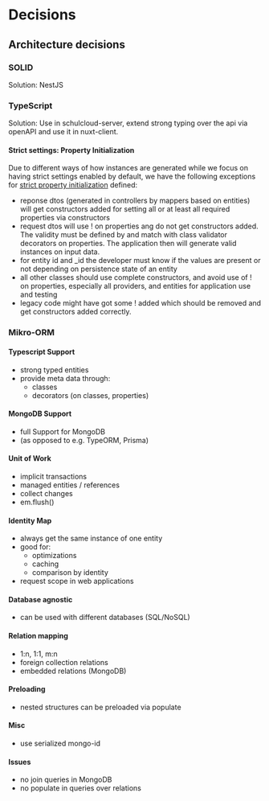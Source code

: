# Decisions

## Architecture decisions



### SOLID

Solution: NestJS

### TypeScript

Solution: Use in schulcloud-server, extend strong typing over the api via openAPI and use it in nuxt-client.

#### Strict settings: Property Initialization

Due to different ways of how instances are generated while we focus on having strict settings enabled by default, we have the following exceptions for [strict property initialization](https://www.typescriptlang.org/docs/handbook/release-notes/typescript-2-7.html#strict-class-initialization) defined:

- reponse dtos (generated in controllers by mappers based on entities) will get constructors added for setting all or at least all required properties via constructors
- request dtos will use ! on properties ang do not get constructors added. The validity must be defined by and match with class validator decorators on properties. The application then will generate valid instances on input data. 
- for entity id and _id the developer must know if the values are present or not depending on persistence state of an entity
- all other classes should use complete constructors, and avoid use of ! on properties, especially all providers, and entities for application use and testing
- legacy code might have got some ! added which should be removed and get constructors added correctly.

### Mikro-ORM

#### Typescript Support
- strong typed entities
- provide meta data through:
  - classes
  - decorators (on classes, properties)
#### MongoDB Support
- full Support for MongoDB
- (as opposed to e.g. TypeORM, Prisma)

#### Unit of Work
- implicit transactions
- managed entities / references
- collect changes
- em.flush()

#### Identity Map
- always get the same instance of one entity
- good for:
  - optimizations
  - caching
  - comparison by identity
- request scope in web applications

#### Database agnostic
- can be used with different databases (SQL/NoSQL)

#### Relation mapping
- 1:n, 1:1, m:n
- foreign collection relations
- embedded relations (MongoDB)

#### Preloading
- nested structures can be preloaded via populate

#### Misc
- use serialized mongo-id

#### Issues
- no join queries in MongoDB
- no populate in queries over relations
